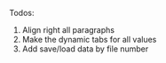 Todos:
1. Align right all paragraphs
2. Make the dynamic tabs for all values
3. Add save/load data by file number